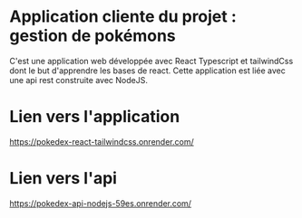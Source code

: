  # Application cliente du projet : gestion de pokémons
 C'est une application web développée avec React Typescript et tailwindCss dont le but d'apprendre les bases de react.
 Cette application est liée avec une api rest construite avec NodeJS.

 # Lien vers l'application
 https://pokedex-react-tailwindcss.onrender.com/

 # Lien vers l'api
 https://pokedex-api-nodejs-59es.onrender.com/

